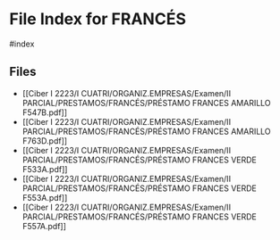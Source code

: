 # File Index for FRANCÉS
#index

## Files

- [[Ciber I 2223/I CUATRI/ORGANIZ.EMPRESAS/Examen/II PARCIAL/PRESTAMOS/FRANCÉS/PRÉSTAMO FRANCES AMARILLO F547B.pdf]]
- [[Ciber I 2223/I CUATRI/ORGANIZ.EMPRESAS/Examen/II PARCIAL/PRESTAMOS/FRANCÉS/PRÉSTAMO FRANCES AMARILLO F763D.pdf]]
- [[Ciber I 2223/I CUATRI/ORGANIZ.EMPRESAS/Examen/II PARCIAL/PRESTAMOS/FRANCÉS/PRÉSTAMO FRANCES VERDE F533A.pdf]]
- [[Ciber I 2223/I CUATRI/ORGANIZ.EMPRESAS/Examen/II PARCIAL/PRESTAMOS/FRANCÉS/PRÉSTAMO FRANCES VERDE F553A.pdf]]
- [[Ciber I 2223/I CUATRI/ORGANIZ.EMPRESAS/Examen/II PARCIAL/PRESTAMOS/FRANCÉS/PRÉSTAMO FRANCES VERDE F557A.pdf]]
